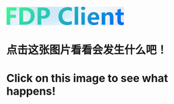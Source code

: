 [![](https://github.com/VeibaeMCC/VeibaeConfigs/raw/main/%E5%9B%BE%E7%89%87/FDP%20Client.png)](https://github.com/VeibaeMCC/VeibaeConfigs)

# **点击这张图片看看会发生什么吧！**
# **Click on this image to see what happens!**
